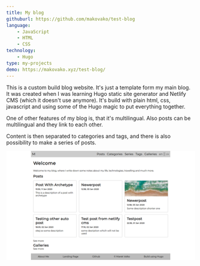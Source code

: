 ```yaml
---
title: My blog
githuburl: https://github.com/makovako/test-blog
language:
    - JavaScript
    - HTML
    - CSS
technology:
    - Hugo
type: my-projects
demo: https://makovako.xyz/test-blog/
---
```


This is a custom build blog website. It's just a template form my main blog. It was created when I was learning Hugo static site generator and Netlify CMS (which it doesn't use anymore). It's build with plain html, css, javascript and using some of the Hugo magic to put everything together.

One of other features of my blog is, that it's multilingual. Also posts can be multilingual and they link to each other.

Content is then separated to categories and tags, and there is also possibility to make a series of posts.

![Blog-screenshot](./blog-screenshot.png)